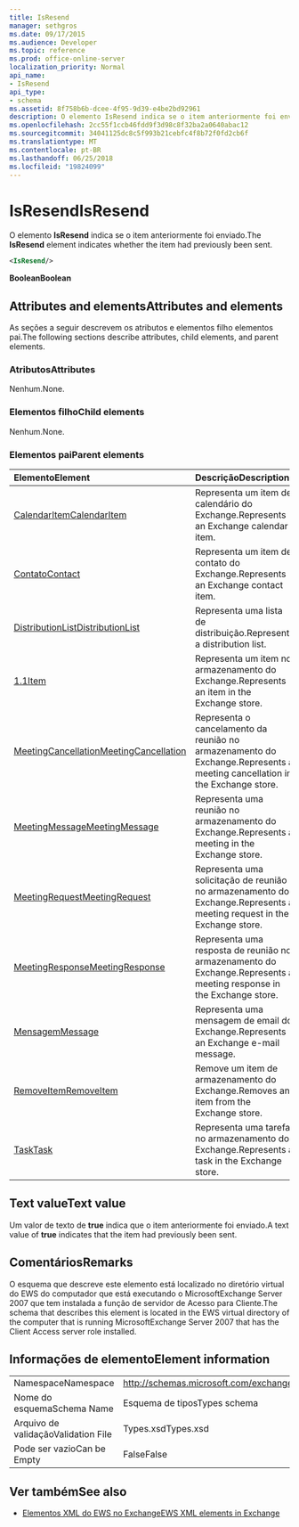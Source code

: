 ```yaml
---
title: IsResend
manager: sethgros
ms.date: 09/17/2015
ms.audience: Developer
ms.topic: reference
ms.prod: office-online-server
localization_priority: Normal
api_name:
- IsResend
api_type:
- schema
ms.assetid: 8f758b6b-dcee-4f95-9d39-e4be2bd92961
description: O elemento IsResend indica se o item anteriormente foi enviado.
ms.openlocfilehash: 2cc55f1ccb46fdd9f3d98c8f32ba2a0640abac12
ms.sourcegitcommit: 34041125dc8c5f993b21cebfc4f8b72f0fd2cb6f
ms.translationtype: MT
ms.contentlocale: pt-BR
ms.lasthandoff: 06/25/2018
ms.locfileid: "19824099"
---
```

# <a name="isresend"></a><span data-ttu-id="a4614-103">IsResend</span><span class="sxs-lookup"><span data-stu-id="a4614-103">IsResend</span></span>

<span data-ttu-id="a4614-104">O elemento **IsResend** indica se o item anteriormente foi enviado.</span><span class="sxs-lookup"><span data-stu-id="a4614-104">The **IsResend** element indicates whether the item had previously been sent.</span></span> 
  
```xml
<IsResend/>
```

 <span data-ttu-id="a4614-105">**Boolean**</span><span class="sxs-lookup"><span data-stu-id="a4614-105">**Boolean**</span></span>
## <a name="attributes-and-elements"></a><span data-ttu-id="a4614-106">Attributes and elements</span><span class="sxs-lookup"><span data-stu-id="a4614-106">Attributes and elements</span></span>

<span data-ttu-id="a4614-107">As seções a seguir descrevem os atributos e elementos filho elementos pai.</span><span class="sxs-lookup"><span data-stu-id="a4614-107">The following sections describe attributes, child elements, and parent elements.</span></span>
  
### <a name="attributes"></a><span data-ttu-id="a4614-108">Atributos</span><span class="sxs-lookup"><span data-stu-id="a4614-108">Attributes</span></span>

<span data-ttu-id="a4614-109">Nenhum.</span><span class="sxs-lookup"><span data-stu-id="a4614-109">None.</span></span>
  
### <a name="child-elements"></a><span data-ttu-id="a4614-110">Elementos filho</span><span class="sxs-lookup"><span data-stu-id="a4614-110">Child elements</span></span>

<span data-ttu-id="a4614-111">Nenhum.</span><span class="sxs-lookup"><span data-stu-id="a4614-111">None.</span></span>
  
### <a name="parent-elements"></a><span data-ttu-id="a4614-112">Elementos pai</span><span class="sxs-lookup"><span data-stu-id="a4614-112">Parent elements</span></span>

|<span data-ttu-id="a4614-113">**Elemento**</span><span class="sxs-lookup"><span data-stu-id="a4614-113">**Element**</span></span>|<span data-ttu-id="a4614-114">**Descrição**</span><span class="sxs-lookup"><span data-stu-id="a4614-114">**Description**</span></span>|
|:-----|:-----|
|[<span data-ttu-id="a4614-115">CalendarItem</span><span class="sxs-lookup"><span data-stu-id="a4614-115">CalendarItem</span></span>](calendaritem.md) <br/> |<span data-ttu-id="a4614-116">Representa um item de calendário do Exchange.</span><span class="sxs-lookup"><span data-stu-id="a4614-116">Represents an Exchange calendar item.</span></span>  <br/> |
|[<span data-ttu-id="a4614-117">Contato</span><span class="sxs-lookup"><span data-stu-id="a4614-117">Contact</span></span>](contact.md) <br/> |<span data-ttu-id="a4614-118">Representa um item de contato do Exchange.</span><span class="sxs-lookup"><span data-stu-id="a4614-118">Represents an Exchange contact item.</span></span>  <br/> |
|[<span data-ttu-id="a4614-119">DistributionList</span><span class="sxs-lookup"><span data-stu-id="a4614-119">DistributionList</span></span>](distributionlist.md) <br/> |<span data-ttu-id="a4614-120">Representa uma lista de distribuição.</span><span class="sxs-lookup"><span data-stu-id="a4614-120">Represents a distribution list.</span></span>  <br/> |
|[<span data-ttu-id="a4614-121">1.1</span><span class="sxs-lookup"><span data-stu-id="a4614-121">Item</span></span>](item.md) <br/> |<span data-ttu-id="a4614-122">Representa um item no armazenamento do Exchange.</span><span class="sxs-lookup"><span data-stu-id="a4614-122">Represents an item in the Exchange store.</span></span>  <br/> |
|[<span data-ttu-id="a4614-123">MeetingCancellation</span><span class="sxs-lookup"><span data-stu-id="a4614-123">MeetingCancellation</span></span>](meetingcancellation.md) <br/> |<span data-ttu-id="a4614-124">Representa o cancelamento da reunião no armazenamento do Exchange.</span><span class="sxs-lookup"><span data-stu-id="a4614-124">Represents a meeting cancellation in the Exchange store.</span></span>  <br/> |
|[<span data-ttu-id="a4614-125">MeetingMessage</span><span class="sxs-lookup"><span data-stu-id="a4614-125">MeetingMessage</span></span>](meetingmessage.md) <br/> |<span data-ttu-id="a4614-126">Representa uma reunião no armazenamento do Exchange.</span><span class="sxs-lookup"><span data-stu-id="a4614-126">Represents a meeting in the Exchange store.</span></span>  <br/> |
|[<span data-ttu-id="a4614-127">MeetingRequest</span><span class="sxs-lookup"><span data-stu-id="a4614-127">MeetingRequest</span></span>](meetingrequest.md) <br/> |<span data-ttu-id="a4614-128">Representa uma solicitação de reunião no armazenamento do Exchange.</span><span class="sxs-lookup"><span data-stu-id="a4614-128">Represents a meeting request in the Exchange store.</span></span>  <br/> |
|[<span data-ttu-id="a4614-129">MeetingResponse</span><span class="sxs-lookup"><span data-stu-id="a4614-129">MeetingResponse</span></span>](meetingresponse.md) <br/> |<span data-ttu-id="a4614-130">Representa uma resposta de reunião no armazenamento do Exchange.</span><span class="sxs-lookup"><span data-stu-id="a4614-130">Represents a meeting response in the Exchange store.</span></span>  <br/> |
|[<span data-ttu-id="a4614-131">Mensagem</span><span class="sxs-lookup"><span data-stu-id="a4614-131">Message</span></span>](message-ex15websvcsotherref.md) <br/> |<span data-ttu-id="a4614-132">Representa uma mensagem de email do Exchange.</span><span class="sxs-lookup"><span data-stu-id="a4614-132">Represents an Exchange e-mail message.</span></span>  <br/> |
|[<span data-ttu-id="a4614-133">RemoveItem</span><span class="sxs-lookup"><span data-stu-id="a4614-133">RemoveItem</span></span>](removeitem.md) <br/> |<span data-ttu-id="a4614-134">Remove um item de armazenamento do Exchange.</span><span class="sxs-lookup"><span data-stu-id="a4614-134">Removes an item from the Exchange store.</span></span>  <br/> |
|[<span data-ttu-id="a4614-135">Task</span><span class="sxs-lookup"><span data-stu-id="a4614-135">Task</span></span>](task.md) <br/> |<span data-ttu-id="a4614-136">Representa uma tarefa no armazenamento do Exchange.</span><span class="sxs-lookup"><span data-stu-id="a4614-136">Represents a task in the Exchange store.</span></span>  <br/> |
   
## <a name="text-value"></a><span data-ttu-id="a4614-137">Text value</span><span class="sxs-lookup"><span data-stu-id="a4614-137">Text value</span></span>

<span data-ttu-id="a4614-138">Um valor de texto de **true** indica que o item anteriormente foi enviado.</span><span class="sxs-lookup"><span data-stu-id="a4614-138">A text value of **true** indicates that the item had previously been sent.</span></span> 
  
## <a name="remarks"></a><span data-ttu-id="a4614-139">Comentários</span><span class="sxs-lookup"><span data-stu-id="a4614-139">Remarks</span></span>

<span data-ttu-id="a4614-140">O esquema que descreve este elemento está localizado no diretório virtual do EWS do computador que está executando o MicrosoftExchange Server 2007 que tem instalada a função de servidor de Acesso para Cliente.</span><span class="sxs-lookup"><span data-stu-id="a4614-140">The schema that describes this element is located in the EWS virtual directory of the computer that is running MicrosoftExchange Server 2007 that has the Client Access server role installed.</span></span>
  
## <a name="element-information"></a><span data-ttu-id="a4614-141">Informações de elemento</span><span class="sxs-lookup"><span data-stu-id="a4614-141">Element information</span></span>

|||
|:-----|:-----|
|<span data-ttu-id="a4614-142">Namespace</span><span class="sxs-lookup"><span data-stu-id="a4614-142">Namespace</span></span>  <br/> |http://schemas.microsoft.com/exchange/services/2006/types  <br/> |
|<span data-ttu-id="a4614-143">Nome do esquema</span><span class="sxs-lookup"><span data-stu-id="a4614-143">Schema Name</span></span>  <br/> |<span data-ttu-id="a4614-144">Esquema de tipos</span><span class="sxs-lookup"><span data-stu-id="a4614-144">Types schema</span></span>  <br/> |
|<span data-ttu-id="a4614-145">Arquivo de validação</span><span class="sxs-lookup"><span data-stu-id="a4614-145">Validation File</span></span>  <br/> |<span data-ttu-id="a4614-146">Types.xsd</span><span class="sxs-lookup"><span data-stu-id="a4614-146">Types.xsd</span></span>  <br/> |
|<span data-ttu-id="a4614-147">Pode ser vazio</span><span class="sxs-lookup"><span data-stu-id="a4614-147">Can be Empty</span></span>  <br/> |<span data-ttu-id="a4614-148">False</span><span class="sxs-lookup"><span data-stu-id="a4614-148">False</span></span>  <br/> |
   
## <a name="see-also"></a><span data-ttu-id="a4614-149">Ver também</span><span class="sxs-lookup"><span data-stu-id="a4614-149">See also</span></span>



- [<span data-ttu-id="a4614-150">Elementos XML do EWS no Exchange</span><span class="sxs-lookup"><span data-stu-id="a4614-150">EWS XML elements in Exchange</span></span>](ews-xml-elements-in-exchange.md)

